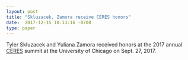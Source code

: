 ```yaml
---
layout: post
title: "Skluzacek, Zamora receive CERES honors"
date:  2017-12-15 10:13:16 -0700
type: paper
---
```

Tyler Skluzacek and Yuliana Zamora received honors at the 2017 annual [CERES](https://ceres.cs.uchicago.edu/index.html)
summit at the University of Chicago on Sept. 27, 2017.
